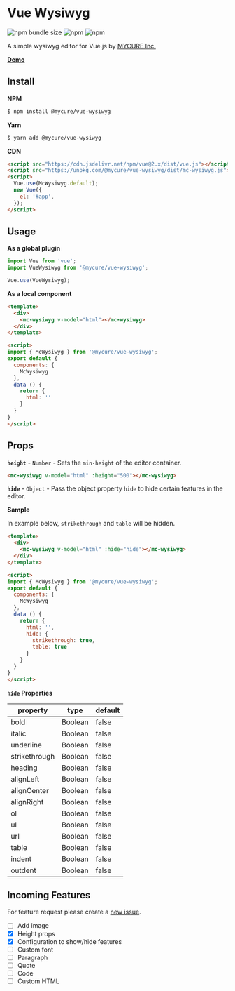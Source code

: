 # Vue Wysiwyg

![npm bundle size](https://img.shields.io/bundlephobia/min/@mycure/vue-wysiwyg?style=flat-square) ![npm](https://img.shields.io/npm/v/@mycure/vue-wysiwyg?style=flat-square) ![npm](https://img.shields.io/npm/dw/@mycure/vue-wysiwyg?style=flat-square)

A simple wysiwyg editor for Vue.js by [MYCURE Inc.](https://mycure.md)

**[Demo](https://mycurelabs.github.io/vue-wysiwyg/)**

## Install

**NPM**

```bash
$ npm install @mycure/vue-wysiwyg
```

**Yarn**

```bash
$ yarn add @mycure/vue-wysiwyg
```

**CDN**

```html
<script src="https://cdn.jsdelivr.net/npm/vue@2.x/dist/vue.js"></script>
<script src="https://unpkg.com/@mycure/vue-wysiwyg/dist/mc-wysiwyg.js"></script>
<script>
  Vue.use(McWysiwyg.default);
  new Vue({
    el: '#app',
  });
</script>
```

## Usage

**As a global plugin**
```javascript
import Vue from 'vue';
import VueWysiwyg from '@mycure/vue-wysiwyg';

Vue.use(VueWysiwyg);
```

**As a local component**
```html
<template>
  <div>
    <mc-wysiwyg v-model="html"></mc-wysiwyg>
  </div>
</template>

<script>
import { McWysiwyg } from '@mycure/vue-wysiwyg';
export default {
  components: {
    McWysiwyg
  },
  data () {
    return {
      html: ''
    }
  }
}
</script>
```

## Props

**`height`** - `Number` - Sets the `min-height` of the editor container.

```html
<mc-wysiwyg v-model="html" :height="500"></mc-wysiwyg>
```

**`hide`** - `Object` - Pass the object property `hide` to hide certain features in the editor. 

**Sample**

In example below, `strikethrough` and `table` will be hidden.

```html
<template>
  <div>
    <mc-wysiwyg v-model="html" :hide="hide"></mc-wysiwyg>
  </div>
</template>

<script>
import { McWysiwyg } from '@mycure/vue-wysiwyg';
export default {
  components: {
    McWysiwyg
  },
  data () {
    return {
      html: '',
      hide: {
        strikethrough: true,
        table: true
      }
    }
  }
}
</script>
```

**`hide` Properties**

| property | type | default |
| -------- | ---- | ------- |
| bold | Boolean | false |
| italic | Boolean | false |
| underline | Boolean | false |
| strikethrough | Boolean | false |
| heading | Boolean | false |
| alignLeft | Boolean | false |
| alignCenter | Boolean | false |
| alignRight | Boolean | false |
| ol | Boolean | false |
| ul | Boolean | false |
| url | Boolean | false |
| table | Boolean | false |
| indent | Boolean | false |
| outdent | Boolean | false |

## Incoming Features

For feature request please create a [new issue](https://github.com/mycurelabs/vue-wysiwyg/issues/new).

- [ ] Add image
- [x] Height props
- [x] Configuration to show/hide features
- [ ] Custom font
- [ ] Paragraph
- [ ] Quote
- [ ] Code
- [ ] Custom HTML
